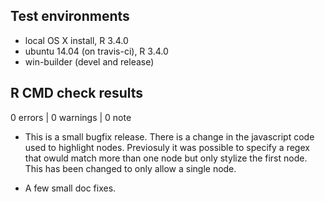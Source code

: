 ## Test environments
* local OS X install, R 3.4.0
* ubuntu 14.04 (on travis-ci), R 3.4.0
* win-builder (devel and release)

## R CMD check results

0 errors | 0 warnings | 0 note

* This is a small bugfix release. There is a change in the javascript code used to highlight
nodes. Previosuly it was possible to specify a regex that owuld match more than one node but only stylize the first node. This has been changed to only allow a single node.

* A few small doc fixes.